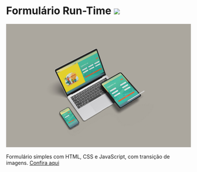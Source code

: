 <h1> Formulário Run-Time <img width="30px" src="https://user-images.githubusercontent.com/114822037/215142293-3df25e2f-a75b-411a-9007-19cbe7c4279a.png"/> </h1>
<img src="https://github.com/beatrizcdsmartins/Formul-rio/blob/master/assets/mockup-form.jpg?raw=true"/> 

<br>

<p> Formulário simples com HTML, CSS e JavaScript, com transição de imagens. <a href="">Confira aqui</a> </p>
